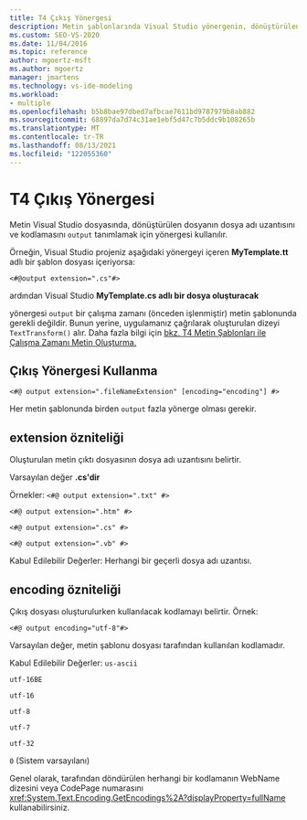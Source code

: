 ```yaml
---
title: T4 Çıkış Yönergesi
description: Metin şablonlarında Visual Studio yönergenin, dönüştürülen dosyanın dosya adı uzantısını ve kodlamasını tanımlamak için olduğunu öğrenin.
ms.custom: SEO-VS-2020
ms.date: 11/04/2016
ms.topic: reference
author: mgoertz-msft
ms.author: mgoertz
manager: jmartens
ms.technology: vs-ide-modeling
ms.workload:
- multiple
ms.openlocfilehash: b5b8bae97dbed7afbcae7611bd9787979b8ab882
ms.sourcegitcommit: 68897da7d74c31ae1ebf5d47c7b5ddc9b108265b
ms.translationtype: MT
ms.contentlocale: tr-TR
ms.lasthandoff: 08/13/2021
ms.locfileid: "122055360"
---
```

# <a name="t4-output-directive"></a>T4 Çıkış Yönergesi

Metin Visual Studio dosyasında, dönüştürülen dosyanın dosya adı uzantısını ve kodlamasını `output` tanımlamak için yönergesi kullanılır.

 Örneğin, Visual Studio projeniz aşağıdaki yönergeyi içeren **MyTemplate.tt** adlı bir şablon dosyası içeriyorsa:

 `<#@output extension=".cs"#>`

 ardından Visual Studio **MyTemplate.cs adlı bir dosya oluşturacak**

 yönergesi `output` bir çalışma zamanı (önceden işlenmiştir) metin şablonunda gerekli değildir. Bunun yerine, uygulamanız çağrılarak oluşturulan dizeyi `TextTransform()` alır. Daha fazla bilgi için [bkz. T4 Metin Şablonları ile Çalışma Zamanı Metin Oluşturma.](../modeling/run-time-text-generation-with-t4-text-templates.md)

## <a name="using-the-output-directive"></a>Çıkış Yönergesi Kullanma

```
<#@ output extension=".fileNameExtension" [encoding="encoding"] #>
```

 Her metin şablonunda birden `output` fazla yönerge olması gerekir.

## <a name="extension-attribute"></a>extension özniteliği
 Oluşturulan metin çıktı dosyasının dosya adı uzantısını belirtir.

 Varsayılan değer **.cs'dir**

 Örnekler: `<#@ output extension=".txt" #>`

 `<#@ output extension=".htm" #>`

 `<#@ output extension=".cs" #>`

 `<#@ output extension=".vb" #>`

 Kabul Edilebilir Değerler: Herhangi bir geçerli dosya adı uzantısı.

## <a name="encoding-attribute"></a>encoding özniteliği
 Çıkış dosyası oluşturulurken kullanılacak kodlamayı belirtir. Örnek:

 `<#@ output encoding="utf-8"#>`

 Varsayılan değer, metin şablonu dosyası tarafından kullanılan kodlamadır.

 Kabul Edilebilir Değerler: `us-ascii`

 `utf-16BE`

 `utf-16`

 `utf-8`

 `utf-7`

 `utf-32`

 `0` (Sistem varsayılanı)

 Genel olarak, tarafından döndürülen herhangi bir kodlamanın WebName dizesini veya CodePage numarasını <xref:System.Text.Encoding.GetEncodings%2A?displayProperty=fullName> kullanabilirsiniz.
